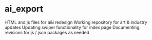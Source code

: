 # ai_export
HTML and js files for a&amp;i redesign
Working repository for art & industry updates
Updating swiper functionality for index page
Documenting revisions for js / json packages as needed

